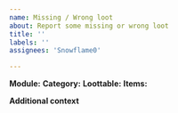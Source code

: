 ```yaml
---
name: Missing / Wrong loot
about: Report some missing or wrong loot
title: ''
labels: ''
assignees: 'Snowflame0'

---
```


**Module:**
**Category:**
**Loottable:**
**Items:**

**Additional context**
